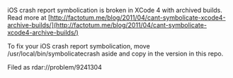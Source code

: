 iOS crash report symbolication is broken in XCode 4 with archived builds. Read more at [http://factotum.me/blog/2011/04/cant-symbolicate-xcode4-archive-builds/](http://factotum.me/blog/2011/04/cant-symbolicate-xcode4-archive-builds/)

To fix your iOS crash report symbolication, move /usr/local/bin/symbolicatecrash aside and copy in the version in this repo.

Filed as rdar://problem/9241304